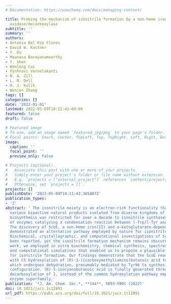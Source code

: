 ```yaml
---
# Documentation: https://wowchemy.com/docs/managing-content/

title: Probing the mechanism of isonitrile formation by a non-heme iron(II)-dependent
  oxidase/decarboxylase
subtitle: ''
summary: ''
authors:
- Antonio Del Rio Flores
- David W. Kastner
- Y. Du
- Maanasa Narayanamoorthy
- Y. Shen
- Wenlong Cai
- Vyshnavi Vennelakanti
- N. A. Zill
- L. B. Dell
- H. J. Kulik
- Wenjun Zhang
tags: []
categories: []
date: '2022-01-01'
lastmod: 2022-05-09T10:11:43-04:00
featured: false
draft: false

# Featured image
# To use, add an image named `featured.jpg/png` to your page's folder.
# Focal points: Smart, Center, TopLeft, Top, TopRight, Left, Right, BottomLeft, Bottom, BottomRight.
image:
  caption: ''
  focal_point: ''
  preview_only: false

# Projects (optional).
#   Associate this post with one or more of your projects.
#   Simply enter your project's folder or file name without extension.
#   E.g. `projects = ["internal-project"]` references `content/project/deep-learning/index.md`.
#   Otherwise, set `projects = []`.
projects: []
publishDate: '2022-05-09T14:11:43.365487Z'
publication_types:
- '2'
abstract: ' The isonitrile moiety is an electron-rich functionality that decorates
  various bioactive natural products isolated from diverse kingdoms of life. Isonitrile
  biosynthesis was restricted for over a decade to isonitrile synthases, a family
  of enzymes catalyzing a condensation reaction between l-Trp/l-Tyr and ribulose-5-phosphate.
  The discovery of ScoE, a non-heme iron(II) and α-ketoglutarate-dependent dioxygenase,
  demonstrated an alternative pathway employed by nature for isonitrile installation.
  Biochemical, crystallographic, and computational investigations of ScoE have previously
  been reported, yet the isonitrile formation mechanism remains obscure. In the present
  work, we employed in vitro biochemistry, chemical synthesis, spectroscopy techniques,
  and computational simulations that enabled us to propose a plausible molecular mechanism
  for isonitrile formation. Our findings demonstrate that the ScoE reaction initiates
  with C5 hydroxylation of (R)-3-((carboxymethyl)amino)butanoic acid to generate 1,
  which undergoes dehydration, presumably mediated by Tyr96 to synthesize 2 in a trans
  configuration. (R)-3-isocyanobutanoic acid is finally generated through radical-based
  decarboxylation of 2, instead of the common hydroxylation pathway employed by this
  enzyme superfamily.'
publication: '*J. Am. Chem. Soc.*, **144**, 5893-5901 (2022)'
doi: 10.1021/jacs.1c12891
url_pdf: https://pubs.acs.org/doi/full/10.1021/jacs.1c12891
---
```

